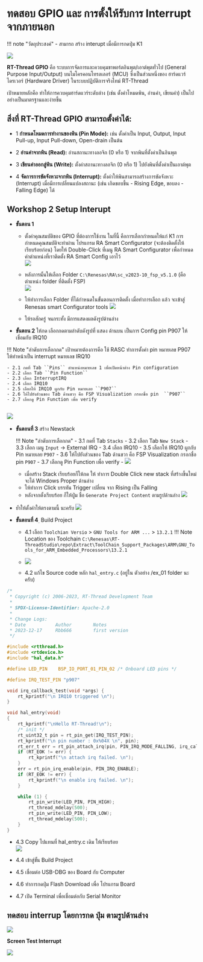 # ทดสอบ GPIO และ การตั้งให้รับการ Interrupt จากภายนอก

!!! note "วัตถุประสงค์"
    - สามารถ สร้าง interupt เมื่อมีการกดปุ่ม K1 

![](./images/4_interrupt_diagrame.png)

**RT-Thread GPIO** คือ ระบบการจัดการและควบคุมขาพอร์ตอินพุต/เอาต์พุตทั่วไป (General Purpose Input/Output) บนไมโครคอนโทรลเลอร์ (MCU) ซึ่งเป็นส่วนหนึ่งของ ฮาร์ดแวร์ไดรเวอร์ (Hardware Driver) ในระบบปฏิบัติการจริงไทม์ RT-Thread

เป้าหมายหลักคือ ทำให้การควบคุมฮาร์ดแวร์ระดับล่าง (เช่น ตั้งค่าโหมดพิน, อ่านค่า, เขียนค่า) เป็นไปอย่างเป็นมาตรฐานและง่ายขึ้น 

## สิ่งที่ RT-Thread GPIO สามารถตั้งค่าได้:  

- 1 **กำหนดโหมดการทำงานของพิน (Pin Mode):** เช่น ตั้งค่าเป็น Input, Output, Input Pull-up, Input Pull-down, Open-drain เป็นต้น

- 2 **อ่านค่าจากพิน (Read):** อ่านสถานะทางลอจิก (0 หรือ 1) จากพินที่ตั้งค่าเป็นอินพุต

- 3 **เขียนค่าออกสู่พิน (Write):** ตั้งค่าสถานะทางลอจิก (0 หรือ 1) ไปยังพินที่ตั้งค่าเป็นเอาต์พุต

- 4 **จัดการการขัดจังหวะจากพิน (Interrupt):** ตั้งค่าให้พินสามารถสร้างการขัดจังหวะ (Interrupt) เมื่อมีการเปลี่ยนแปลงสถานะ (เช่น เกิดขอบขึ้น - Rising Edge, ขอบลง - Falling Edge) ได้

## Workshop 2 Setup Interupt
- **ขั้นตอน 1** 
    - ตั้งค่าคุณสมบัติของ GPIO ที่ต้องการใช้งาน ในที่นี้ คือการเลือกกำหนดให้แก่ K1 การกำหนดคุณสมบัติจะทำผ่าน โปรแกรม RA Smart Configurator  (จะต้องติดตั้งให้เรียบร้อยก่อน)  โดยให้ Double-Click ที่เมนู RA Smart Configurator เพื่อกำหนดค่าตำแหน่งที่เราติดตั้ง RA Smart Config เอาไว้  
    ![](./images/4_ra_smart_config.png) 

    - หลังการนั้นให้เลือก Folder ``C:\Renesas\RA\sc_v2023-10_fsp_v5.1.0``  (คือ ตำแหน่ง folder ที่ติดตั้ง FSP)  
    ![](./images/4_ra_location.png)

    - ให้ทำการเลือก Folder ที่ได้กำหนดในขั้นตอนการติดตั้ง เมื่อทำการเลือก แล้ว จะเข้าสู่ Renesas smart Configurator tools 
    ![](./images/4_ra_start.png)    

    - ให้รอสักครู่ จนกระทั้ง มีการแสดงผลดังรูปด้านล่าง
  
- **ขั้นตอน 2** ให้กด เลือกกดตามลำดับดังรูปที่ แสดง ด้านบน  เป็นการ Config pin P907 ให้เชื่อมกับ IRQ10  

!!! Note "ลำดับการเลือกกด"
    เป้าหมายต้องการคือ ใช้ RASC ทำการตั้งค่า pin หมายเลข P907 ให้ทำหน้าเป็น interrupt หมายเลข IRQ10

    - 2.1 กดที่ Tab ``Pins`` ตำแหน่งหมายเลข 1 เพื่อเปิดหน้าต่าง Pin configuration
    - 2.2 เลือก Tab ``Pin Function`` 
    - 2.3 เลือก InterruptIRQ 
    - 2.4 เลือก IRQ10
    - 2.5 เลือกให้ IRQ10 ผูกกับ Pin หมายเลย ``P907``
    - 2.6 ให้ไปยังส่วนของ Tab ด้านขวา คือ FSP Visualization กรอกชื่อ pin  ``P907`` 
    - 2.7 เลือกดู Pin Function เพื่อ verify

![](./images/4_setpin.png)
---

- **ขั้นตอนที่ 3** สร้าง Newstack 

    !!! Note "ลำดับการเลือกกด"
        - 3.1 กดที่ Tab ``Stacks`` 
        - 3.2 เลือก Tab ``New Stack`` 
        - 3.3 เลือก เมนู ``Input`` -> External IRQ
        - 3.4 เลือก IRQ10
        - 3.5 เลือกให้ IRQ10 ผูกกับ Pin หมายเลย ``P907``
        - 3.6 ให้ไปยังส่วนของ Tab ด้านขวา คือ FSP Visualization กรอกชื่อ pin  ``P907`` 
        - 3.7 เลือกดู Pin Function เพื่อ verify
        - 
![](./images/4_create_newstack.png)

    - เมื่อสร้าง Stack เรียบร้อยก็ให้กด ให้ ทำการ Double Click new stack ที่สร้างขึ้นใหม่ จะได้ Windows Proper ด้านล่าง
    - ให้ทำการ Click บรรทัน Trigger เปลี่ยน จาก Rising เป็น Falling
    - หลังจากตั้งเรียบร้อย ก็ให้ปู่ม ชื่อ ``Generate Project Content`` ตามรูปด้านล่าง
![](./images/4_setup_external.png)

- ย้ำให้ตั้งค่าให้ตรงตามนี้ นะครับ
![](./images/4_externalconfig.png)



- **ขั้นตอนที่ 4** ฺ Build Project
  - 4.1 เลือก ``Toolchian Versio`` > ``GNU Tools for ARM ...`` > ``13.2.1``
!!! Note
    Location ของ Toolchain
       ``C:\Renesas\RT-ThreadStudio\repo\Extract\ToolChain_Support_Packages\ARM\GNU_Tools_for_ARM_Embedded_Processors\13.2.1``

  - ![](./images/4_select_gnu_version.png)
  - 4.2 แก้ไข Source code หลัก ``hal_entry.c``  (อยู่ใน ตัวอย่าง /ex_01 folder นะครับ)

``` C title="hal_entry.c for Workshop2" linenums="1"
/*
 * Copyright (c) 2006-2023, RT-Thread Development Team
 *
 * SPDX-License-Identifier: Apache-2.0
 *
 * Change Logs:
 * Date           Author        Notes
 * 2023-12-17     Rbb666        first version
 */

#include <rtthread.h>
#include <rtdevice.h>
#include "hal_data.h"

#define LED_PIN    BSP_IO_PORT_01_PIN_02 /* Onboard LED pins */

#define IRQ_TEST_PIN "p907"

void irq_callback_test(void *args) {
    rt_kprintf("\n IRQ10 triggered \n");
}

void hal_entry(void)
{
    rt_kprintf("\nHello RT-Thread!\n");
    /* init */
    rt_uint32_t pin = rt_pin_get(IRQ_TEST_PIN);
    rt_kprintf("\n pin number : 0x%04X \n", pin);
    rt_err_t err = rt_pin_attach_irq(pin, PIN_IRQ_MODE_FALLING, irq_callback_test, RT_NULL);
    if (RT_EOK != err) {
        rt_kprintf("\n attach irq failed. \n");
    }
    err = rt_pin_irq_enable(pin, PIN_IRQ_ENABLE);
    if (RT_EOK != err) {
        rt_kprintf("\n enable irq failed. \n");
    }

    while (1) {
        rt_pin_write(LED_PIN, PIN_HIGH);
        rt_thread_mdelay(500);
        rt_pin_write(LED_PIN, PIN_LOW);
        rt_thread_mdelay(500);
    }
}
```
  - 4.3 Copy ไปแทนที่ hal_entry.c เดิม ให้เรียบร้อย  
    ![](./images/4_hal_entry_interupt.png)

  - 4.4 เข้าสู่ขั้น Build Project 
  - 4.5 เชื่อมต่อ USB-DBG ของ Board กับ Computer
  - 4.6 ทำการกดปุ่ม Flash Download เพื่อ โปรแกรม Board
  - 4.7 เปิด Terminal เพื่อเชื่อมต่อกับ Serial Monitor


## ทดสอบ interrup โดยการกด ปุ่ม ตามรูปด้านล่าง
![](./images/4_testinterrupt.png)

**Screen Test Interrupt**

![](./images/4_TestInterrupt.gif)

